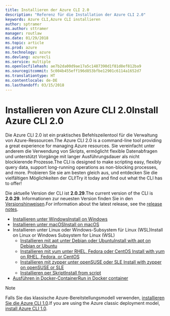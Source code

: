 ```yaml
---
title: Installieren der Azure CLI 2.0
description: "Referenz für die Installation der Azure CLI 2.0"
keywords: Azure CLI,Azure CLI installieren
author: sptramer
ms.author: sttramer
manager: routlaw
ms.date: 01/29/2018
ms.topic: article
ms.prod: azure
ms.technology: azure
ms.devlang: azurecli
ms.service: multiple
ms.openlocfilehash: ae7b2da00d9ae17a5c1487390d1f81d8ef812ba9
ms.sourcegitcommit: 5c004b455eff196d853bfbe12901c6114a1652d7
ms.translationtype: HT
ms.contentlocale: de-DE
ms.lasthandoff: 03/15/2018
---
```

# <a name="install-azure-cli-20"></a><span data-ttu-id="4efec-104">Installieren von Azure CLI 2.0</span><span class="sxs-lookup"><span data-stu-id="4efec-104">Install Azure CLI 2.0</span></span>

<span data-ttu-id="4efec-105">Die Azure CLI 2.0 ist ein praktisches Befehlszeilentool für die Verwaltung von Azure-Ressourcen.</span><span class="sxs-lookup"><span data-stu-id="4efec-105">The Azure CLI 2.0 is a command-line tool providing a great experience for managing Azure resources.</span></span> <span data-ttu-id="4efec-106">Sie vereinfacht unter anderem die Verwendung von Skripts, ermöglicht flexible Datenabfragen und unterstützt Vorgänge mit langer Ausführungsdauer als nicht blockierende Prozesse.</span><span class="sxs-lookup"><span data-stu-id="4efec-106">The CLI is designed to make scripting easy, flexibly query data, support long-running operations as non-blocking processes, and more.</span></span> <span data-ttu-id="4efec-107">Probieren Sie sie am besten gleich aus, und entdecken Sie die vielfältigen Möglichkeiten der CLI!</span><span class="sxs-lookup"><span data-stu-id="4efec-107">Try it today and find out what the CLI has to offer!</span></span>

<span data-ttu-id="4efec-108">Die aktuelle Version der CLI ist __2.0.29__.</span><span class="sxs-lookup"><span data-stu-id="4efec-108">The current version of the CLI is __2.0.29__.</span></span> <span data-ttu-id="4efec-109">Informationen zur neuesten Version finden Sie in den [Versionshinweisen](release-notes-azure-cli.md).</span><span class="sxs-lookup"><span data-stu-id="4efec-109">For information about the latest release, see the [release notes](release-notes-azure-cli.md).</span></span>

* [<span data-ttu-id="4efec-110">Installieren unter Windows</span><span class="sxs-lookup"><span data-stu-id="4efec-110">Install on Windows</span></span>](install-azure-cli-windows.md)
* [<span data-ttu-id="4efec-111">Installieren unter macOS</span><span class="sxs-lookup"><span data-stu-id="4efec-111">Install on macOS</span></span>](install-azure-cli-macos.md)
* <span data-ttu-id="4efec-112">Installieren unter Linux oder Windows-Subsystem für Linux (WSL)</span><span class="sxs-lookup"><span data-stu-id="4efec-112">Install on Linux or Windows Subsystem for Linux (WSL)</span></span>
  * [<span data-ttu-id="4efec-113">Installieren mit apt unter Debian oder Ubuntu</span><span class="sxs-lookup"><span data-stu-id="4efec-113">Install with apt on Debian or Ubuntu</span></span>](install-azure-cli-apt.md)
  * [<span data-ttu-id="4efec-114">Installieren mit yum unter RHEL, Fedora oder CentOS </span><span class="sxs-lookup"><span data-stu-id="4efec-114">Install with yum on RHEL, Fedora, or CentOS </span></span>](install-azure-cli-yum.md)
  * [<span data-ttu-id="4efec-115">Installieren mit zypper unter openSUSE oder SLE </span><span class="sxs-lookup"><span data-stu-id="4efec-115">Install with zypper on openSUSE or SLE </span></span>](install-azure-cli-zypper.md)
  * [<span data-ttu-id="4efec-116">Installieren per Skript</span><span class="sxs-lookup"><span data-stu-id="4efec-116">Install from script</span></span>](install-azure-cli-linux.md)
* [<span data-ttu-id="4efec-117">Ausführen in Docker-Container</span><span class="sxs-lookup"><span data-stu-id="4efec-117">Run in Docker container</span></span>](run-azure-cli-docker.md)

> [!NOTE]
> <span data-ttu-id="4efec-118">Falls Sie das klassische Azure-Bereitstellungsmodell verwenden, [installieren Sie die Azure CLI 1.0](/azure/cli-install-nodejs).</span><span class="sxs-lookup"><span data-stu-id="4efec-118">If you are using the Azure classic deployment model, [install Azure CLI 1.0](/azure/cli-install-nodejs).</span></span>

